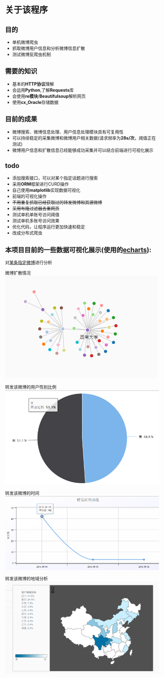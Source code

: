 # 关于该程序
## 目的
- 单机微博爬虫
- 抓取微博用户信息和分析微博信息扩散
- 测试微博反爬虫机制

## 需要的知识
- 基本的**HTTP协议**理解
- 会运用**Python**,了解**Requests**库
- 会使用**re模块**/**Beautifulsoup**解析网页
- 使用**cx_Oracle**存储数据

## 目前的成果
- 微博搜索、微博信息处理、用户信息处理模块具有可复用性
- 可以持续稳定的采集微博和微博用户相关数据(请求频率为**28s/次**，阈值正在测试)
- 微博用户信息和扩散信息已经能够成功采集并可以结合前端进行可视化展示

## todo
- 添加搜索接口，可以对某个指定话题进行搜索
- 采用**ORM**框架进行CURD操作
- 自己使用**matplotlib**实现数据可视化
- 前端的可视化操作
- ~~不用重复抓取已经获取过的转发微博和其源微博~~
- ~~采用布隆过滤器去重网页~~
- 测试单机单账号访问阈值
- 测试单机多账号访问效果
- 优化代码，让程序运行更加快速和稳定
- 改成分布式爬虫


## 本项目目前的一些数据可视化展示(使用的[echarts](http://echarts.baidu.com)):
对[某条指定微博](http://weibo.com/1973665271/E6HiqDiCg?refer_flag=1001030103_&type=comment#_rnd1473216182746)进行分析

微博扩散情况
![微博扩散](./img/kuosan.png)

转发该微博的用户性别比例
![用户性别比例](./img/sex.png)

转发该微博的时间
![转发曲线](./img/reposttime.png)

转发该微博的地域分析
![转发地域](./img/diyu.png)

